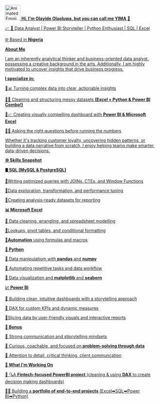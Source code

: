 <u><img src="https://iam-weijie.github.io/wave/hand-emoji.svg" alt="Animated Emoji" width="50" height="50"> **Hi, I'm Olayide Olaoluwa, but you can call me YIMA** 💎<u/>

:chart_with_upwards_trend: 🎯 Data Analyst | Power BI Storyteller | Python Enthusiast | SQL | Excel

<u>🌐 Based in **Nigeria**<u/>

<u>**About Me**<u/>

 I am an inherently analytical thinker and business-oriented data analyst, possessing a creative background in the arts. 
 Additionally, I am highly motivated to uncover insights that drive business progress.

  **I specialize in:**

🔹📊 Turning complex data into clear, actionable insights

🔹🧹 Cleaning and structuring  messy datasets **(Excel + Python & Power BI Combo!)**

🔹📈 Creating visually compelling dashboard with **Power BI & Microsoft Excel**

🔹🧠 Asking the right questions before running the numbers

Whether it's tracking customer loyalty, uncovering hidden patterns, or building a data narrative from scratch,
I enjoy helping teams make smarter, data-driven decisions.

<u>**⚙️ Skills Snapshot**<u/>

**🛢️ SQL (MySQL & PostgreSQL)**

🔹Writing optimized queries with JOINs,  CTEs, and Window Functions

🔹Data exploration, transformation, and  performance tuning

🔹Creating analysis-ready datasets for  reporting

**📊 Microsoft Excel**

🔹 Data cleaning, wrangling, and spreadsheet  modelling

🔹Lookups, pivot tables, and conditional  formatting

**🔹Automation** using formulas and macros

**🐍 Python**

🔹 Data manipulatiom with **pandas** and  **numpy**

🔹 Automating repetitive tasks and data  workflow

🔹 Data visualization and **matplotlib** and  **seaborn**

**📈 Power BI**

🔹 Building clean, intuitive dashboards with a  storytelling approach

🔹 DAX for custom KPIs and dynamic  measures

🔹Slicing data by user-friendly visuals and  interactive reports

**🔁 Bonus**

🔹 Strong communication  and stiorytelling  mindsets

🔹 Curious, coachable, and focused on  **problem-solving through data**

🔹 Attention to detail, critical thinking, client  communcation

**💼 What I'm Working On**

🔹 🔍A **Fintech-focused PowerBI project** (cleaning & using **DAX** to create decision  making dashboards)

🔹🧱 Building a **portfolio of end-to-end  projects** (Excel➡SQL➡Power BI➡Python)
